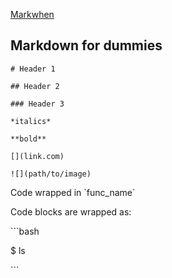 [Markwhen](https://markwhen.com/)

## Markdown for dummies

```
# Header 1

## Header 2

### Header 3

*italics*

**bold**

[](link.com)

![](path/to/image)
```

Code wrapped in \`func_name\` 

Code blocks are wrapped as:

\`\`\`bash

$ ls

\`\`\`
